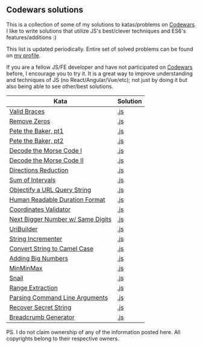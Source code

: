 ## Codewars solutions
This is a collection of some of my solutions to katas/problems on <a href="https://codewars.com">Codewars</a>.
I like to write solutions that utilize JS's best/clever techniques and ES6's features/additions :) 

This list is updated periodically. Entire set of solved problems can be found on <a href="https://www.codewars.com/users/moeishaa">my profile</a>.

If you are a fellow JS/FE developer and have not participated on <a href="https://www.codewars.com">Codewars</a> before, I encourage you to try it. It is a great way to improve understanding and techniques of JS (no React/Angular/Vue/etc); not just by doing it but also being able to see other/best solutions.

Kata | Solution
-- | --
[Valid Braces](https://www.codewars.com/kata/5277c8a221e209d3f6000b56) | [.js](src/valid-braces.js)
[Remove Zeros](https://www.codewars.com/kata/52aae14aa7fd03d57400058f) | [.js](src/remove-zeros.js)
[Pete the Baker, pt1](https://www.codewars.com/kata/525c65e51bf619685c000059) | [.js](src/pete-baker-pt1.js)
[Pete the Baker, pt2](https://www.codewars.com/kata/5267e5827526ea15d8000708) | [.js](src/pete-baker-pt2.js)
[Decode the Morse Code I](https://www.codewars.com/kata/54b724efac3d5402db00065e) | [.js](src/decode-morse-pt1.js)
[Decode the Morse Code II](https://www.codewars.com/kata/54b72c16cd7f5154e9000457) | [.js](src/decode-morse-pt2.js)
[Directions Reduction](https://www.codewars.com/kata/550f22f4d758534c1100025a) | [.js](src/directions-reduction.js)
[Sum of Intervals](https://www.codewars.com/kata/52b7ed099cdc285c300001cd) | [.js](src/sum-intervals.js)
[Objectify a URL Query String](https://www.codewars.com/kata/5286d92ec6b5a9045c000087) | [.js](src/objectify-query.js)
[Human Readable Duration Format](https://www.codewars.com/kata/52742f58faf5485cae000b9a) | [.js](src/human-readable-duration.js)
[Coordinates Validator](https://www.codewars.com/kata/5269452810342858ec000951) | [.js](src/coordinates-validator.js)
[Next Bigger Number w/ Same Digits](https://www.codewars.com/kata/55983863da40caa2c900004e) | [.js](src/next-bigger.same.js)
[UriBuilder](https://www.codewars.com/kata/51eead3461ccf7db04000017) | [.js](src/uribuilder.js)
[String Incrementer](https://www.codewars.com/kata/54a91a4883a7de5d7800009c) | [.js](src/string-incrementer.js)
[Convert String to Camel Case](https://www.codewars.com/kata/517abf86da9663f1d2000003) | [.js](src/convert-camel-case.js)
[Adding Big Numbers](https://www.codewars.com/kata/525f4206b73515bffb000b21) | [.js](src/adding-big-numbers.js)
[MinMinMax](https://www.codewars.com/kata/58d3487a643a3f6aa20000ff) | [.js](src/minminmax.js)
[Snail](https://www.codewars.com/kata/521c2db8ddc89b9b7a0000c1) | [.js](src/snail.js)
[Range Extraction](https://www.codewars.com/kata/51ba717bb08c1cd60f00002f) | [.js](src/range-extraction.js)
[Parsing Command Line Arguments](https://www.codewars.com/kata/55538e3de348a57f7e000076) | [.js](src/parsing-cmd-line.js)
[Recover Secret String](https://www.codewars.com/kata/53f40dff5f9d31b813000774) | [.js](src/recover-secret-string.js)
[Breadcrumb Generator](https://www.codewars.com/kata/563fbac924106b8bf7000046) | [.js](src/bread-crumb-generator.js)

PS. I do not claim ownership of any of the information posted here. All copyrights belong to their respective owners.